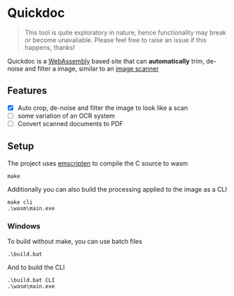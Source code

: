 # Quickdoc

> This tool is quite exploratory in nature, hence functionality may break or become unavaliable. Please feel free to raise an issue if this happens, thanks! 

Quickdoc is a [WebAssembly](https://webassembly.org/) based site that can **automatically** trim, de-noise and filter a image, similar to an [image scanner](https://en.wikipedia.org/wiki/Image_scanner)

## Features

- [X] Auto crop, de-noise and filter the image to look like a scan
- [ ] some variation of an OCR system
- [ ] Convert scanned documents to PDF

## Setup

The project uses [emscripten](https://emscripten.org) to compile the C source to wasm

```console
make
```

Additionally you can also build the processing applied to the image as a CLI

```console
make cli
.\wasm\main.exe
```

### Windows

To build without make, you can use batch files

```console
.\build.bat
```

And to build the CLI

```console
.\build.bat CLI
.\wasm\main.exe
```
